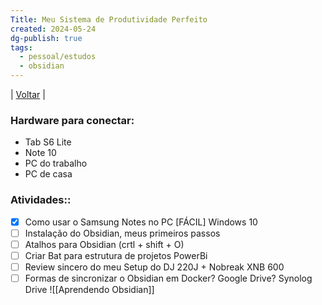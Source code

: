 ```yaml
---
Title: Meu Sistema de Produtividade Perfeito
created: 2024-05-24
dg-publish: true
tags:
  - pessoal/estudos
  - obsidian
---
```

| [Voltar](index) |

### Hardware para conectar:
 - Tab S6 Lite
 - Note 10
 - PC do trabalho
 - PC de casa
### Atividades::
- [x] Como usar o Samsung Notes no PC [FÁCIL] Windows 10
- [ ] Instalação do Obsidian, meus primeiros passos
- [ ] Atalhos para Obsidian (crtl + shift + O)
- [ ] Criar Bat para estrutura de projetos PowerBi
- [ ] Review sincero do meu Setup do DJ 220J + Nobreak XNB 600 
- [ ] Formas de sincronizar o Obsidian em Docker? Google Drive? Synolog Drive 
![[Aprendendo Obsidian]]
